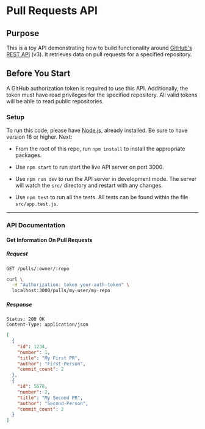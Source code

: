 # Pull Requests API

## Purpose

This is a toy API demonstrating how to build functionality around [GitHub's REST API](https://developer.github.com/v3) (v3). It retrieves data on pull requests for a specified repository.

## Before You Start

A GitHub authorization token is required to use this API. Additionally, the token must have read privileges for the specified repository. All valid tokens will be able to read public repositories.

### Setup

To run this code, please have [Node.js](http://nodejs.org), already installed. Be sure to have version 16 or higher. Next:

- From the root of this repo, run `npm install` to install the appropriate packages.

- Use `npm start` to run start the live API server on port 3000.

- Use `npm run dev` to run the API server in development mode. The server will watch the `src/` directory and restart with any changes.

- Use `npm test` to run all the tests. All tests can be found within the file `src/app.test.js`.

---

### API Documentation

#### Get Information On Pull Requests

##### Request

`GET /pulls/:owner/:repo`

```sh
curl \
  -H "Authorization: token your-auth-token" \
  localhost:3000/pulls/my-user/my-repo
```

##### Response

`Status: 200 OK` \
`Content-Type: application/json`

```json
[
  {
    "id": 1234,
    "number": 1,
    "title": "My First PR",
    "author": "First-Person",
    "commit_count": 2
  },
  {
    "id": 5678,
    "number": 2,
    "title": "My Second PR",
    "author": "Second-Person",
    "commit_count": 2
  }
]
```
